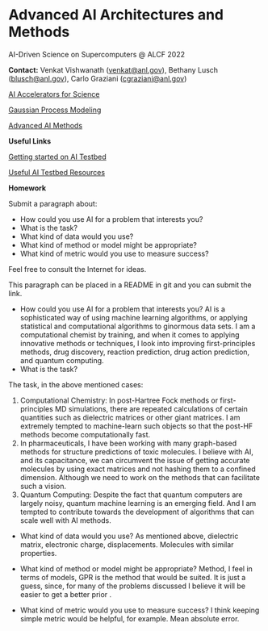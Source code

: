 # Advanced AI Architectures and Methods

AI-Driven Science on Supercomputers @ ALCF 2022

**Contact:** Venkat Vishwanath ([venkat@anl.gov](mailto:///venkat@anl.gov)), Bethany Lusch ([blusch@anl.gov](mailto:///blusch@anl.gov)), Carlo Graziani ([cgraziani@anl.gov](mailto:///cgraziani@anl.gov)) 


[AI Accelerators for Science](https://github.com/argonne-lcf/ai-science-training-series/blob/main/08_advanced_architectures_methods/ALCF_AI_Testbed_Vishwanath.pdf)
    
[Gaussian Process Modeling](Gaussian_Process_Modeling.ipynb)

[Advanced AI Methods](https://github.com/argonne-lcf/ai-science-training-series/blob/main/08_advanced_architectures_methods/AITrainingSeries-AdvancedMethods.pdf)

**Useful Links**

 [Getting started on AI Testbed](https://www.alcf.anl.gov/support/ai-testbed-userdocs/index.html)
 
 [Useful AI Testbed Resources](https://github.com/argonne-lcf/AIaccelerators-SC22-tutorial)
 
 **Homework**
 
 Submit a paragraph about: 
 
- How could you use AI for a problem that interests you? 
- What is the task? 
- What kind of data would you use? 
- What kind of method or model might be appropriate? 
- What kind of metric would you use to measure success? 

Feel free to consult the Internet for ideas.

This paragraph can be placed in a README in git and you can submit the link. 

- How could you use AI for a problem that interests you? 
AI is a sophisticated way of using machine learning algorithms, or applying statistical and computational algorithms to ginormous data sets. I am a computational chemist by training, and when it comes to applying innovative methods or techniques, I look into improving first-principles methods, drug discovery, reaction prediction, drug action prediction, and quantum computing.
- What is the task? 

The task, in the above mentioned cases:
1) Computational Chemistry: In post-Hartree Fock methods or first-principles MD simulations, there are repeated calculations of certain quantities such as dielectric matrices or other giant matrices. I am extremely tempted to machine-learn such objects so that the post-HF methods become computationally fast.
2) In pharmaceuticals, I have been working with many graph-based methods for structure predictions of toxic molecules. I believe with AI, and its capacitance, we can circumvent the issue of getting accurate molecules by using exact matrices and not hashing them to a confined dimension. Although we need to work on the methods that can facilitate such a vision. 
3) Quantum Computing: Despite the fact that quantum computers are largely noisy, quantum machine learning is an emerging field. And I am tempted to contribute towards the development of algorithms that can scale well with AI methods.

- What kind of data would you use?
As mentioned above, dielectric matrix, electronic charge, displacements. Molecules with similar properties.

- What kind of method or model might be appropriate? 
Method, I feel in terms of models, GPR is the method that would be suited. It is just a guess, since, for many of the problems discussed I believe it will be easier to get a better prior . 

- What kind of metric would you use to measure success? 
I think keeping simple metric would be helpful, for example. Mean absolute error.